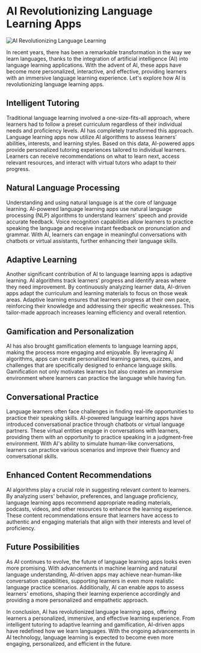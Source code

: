 # AI Revolutionizing Language Learning Apps

![AI Revolutionizing Language Learning](https://cdn.pixabay.com/photo/2017/08/10/03/00/ai-2610598_1280.jpg)

In recent years, there has been a remarkable transformation in the way we learn languages, thanks to the integration of artificial intelligence (AI) into language learning applications. With the advent of AI, these apps have become more personalized, interactive, and effective, providing learners with an immersive language learning experience. Let's explore how AI is revolutionizing language learning apps.

## Intelligent Tutoring

Traditional language learning involved a one-size-fits-all approach, where learners had to follow a preset curriculum regardless of their individual needs and proficiency levels. AI has completely transformed this approach. Language learning apps now utilize AI algorithms to assess learners' abilities, interests, and learning styles. Based on this data, AI-powered apps provide personalized tutoring experiences tailored to individual learners. Learners can receive recommendations on what to learn next, access relevant resources, and interact with virtual tutors who adapt to their progress.

## Natural Language Processing

Understanding and using natural language is at the core of language learning. AI-powered language learning apps use natural language processing (NLP) algorithms to understand learners' speech and provide accurate feedback. Voice recognition capabilities allow learners to practice speaking the language and receive instant feedback on pronunciation and grammar. With AI, learners can engage in meaningful conversations with chatbots or virtual assistants, further enhancing their language skills.

## Adaptive Learning

Another significant contribution of AI to language learning apps is adaptive learning. AI algorithms track learners' progress and identify areas where they need improvement. By continuously analyzing learner data, AI-driven apps adapt the curriculum and learning materials to focus on those weak areas. Adaptive learning ensures that learners progress at their own pace, reinforcing their knowledge and addressing their specific weaknesses. This tailor-made approach increases learning efficiency and overall retention.

## Gamification and Personalization

AI has also brought gamification elements to language learning apps, making the process more engaging and enjoyable. By leveraging AI algorithms, apps can create personalized learning games, quizzes, and challenges that are specifically designed to enhance language skills. Gamification not only motivates learners but also creates an immersive environment where learners can practice the language while having fun.

## Conversational Practice

Language learners often face challenges in finding real-life opportunities to practice their speaking skills. AI-powered language learning apps have introduced conversational practice through chatbots or virtual language partners. These virtual entities engage in conversations with learners, providing them with an opportunity to practice speaking in a judgment-free environment. With AI's ability to simulate human-like conversations, learners can practice various scenarios and improve their fluency and conversational skills.

## Enhanced Content Recommendations

AI algorithms play a crucial role in suggesting relevant content to learners. By analyzing users' behavior, preferences, and language proficiency, language learning apps recommend appropriate reading materials, podcasts, videos, and other resources to enhance the learning experience. These content recommendations ensure that learners have access to authentic and engaging materials that align with their interests and level of proficiency.

## Future Possibilities

As AI continues to evolve, the future of language learning apps looks even more promising. With advancements in machine learning and natural language understanding, AI-driven apps may achieve near-human-like conversation capabilities, supporting learners in even more realistic language practice scenarios. Additionally, AI can enable apps to assess learners' emotions, shaping their learning experience accordingly and providing a more personalized and empathetic approach.

In conclusion, AI has revolutionized language learning apps, offering learners a personalized, immersive, and effective learning experience. From intelligent tutoring to adaptive learning and gamification, AI-driven apps have redefined how we learn languages. With the ongoing advancements in AI technology, language learning is expected to become even more engaging, personalized, and efficient in the future.